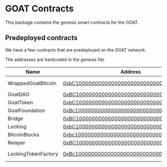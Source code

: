 # GOAT Contracts

This package contains the genesis smart contracts for the GOAT.

## Predeployed contracts

We have a few contracts that are predeployed on the GOAT network.

The addresses are hardcoded in the genesis file.

| Name                | Address                                                                                   | Description                           |
| ------------------- | ----------------------------------------------------------------------------------------- | ------------------------------------- |
| WrappedGoatBitcoin  | [0xbC10000000000000000000000000000000000000](./contracts/bitcoin/WrappedBitcoin.sol)      | Native Wrapped Token(WETH9+EIP712)    |
| GoatDAO             | [0xBC10000000000000000000000000000000000Da0](./contracts/goat/GoatDAO.sol)                | Governance                            |
| GoatToken           | [0xbC10000000000000000000000000000000000001](./contracts/goat/GoatToken.sol)              | Goat ERC20                            |
| GoatFoundation      | [0xBc10000000000000000000000000000000000002](./contracts/goat/GoatFoundation.sol)         | The GOAT Foundation                   |
| Bridge              | [0xBC10000000000000000000000000000000000003](./contracts/bridge/Bridge.sol)               | Native Bitcoin bridge                 |
| Locking             | [0xbC10000000000000000000000000000000000004](./contracts/locking/Locking.sol)             | PoS Entrypoint                        |
| BitcoinBlocks       | [0xbc10000000000000000000000000000000000005](./contracts/bitcoin/Bitcoin.sol)             | L1 state oracle                       |
| Relayer             | [0xBC10000000000000000000000000000000000006](./contracts/relayer/Relayer.sol)             | Relayer Entrypoint                    |
| LockingTokenFactory | [0xBc10000000000000000000000000000000000007](./contracts/locking/LockingTokenFactory.sol) | wrapper for non-standard ERC20 tokens |
